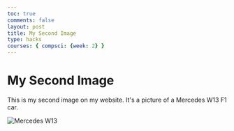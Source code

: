 ```yaml
---
toc: true
comments: false
layout: post
title: My Second Image
type: hacks
courses: { compsci: {week: 2} }
---
```


<html>
<head>
    <title>Test Page</title>
</head>
<body>
    <h1>My Second Image</h1>
    <p>This is my second image on my website. It's a picture of a Mercedes W13 F1 car.</p>
    <img src="F1Car.jpeg" alt="Mercedes W13">
</body>
</html>

